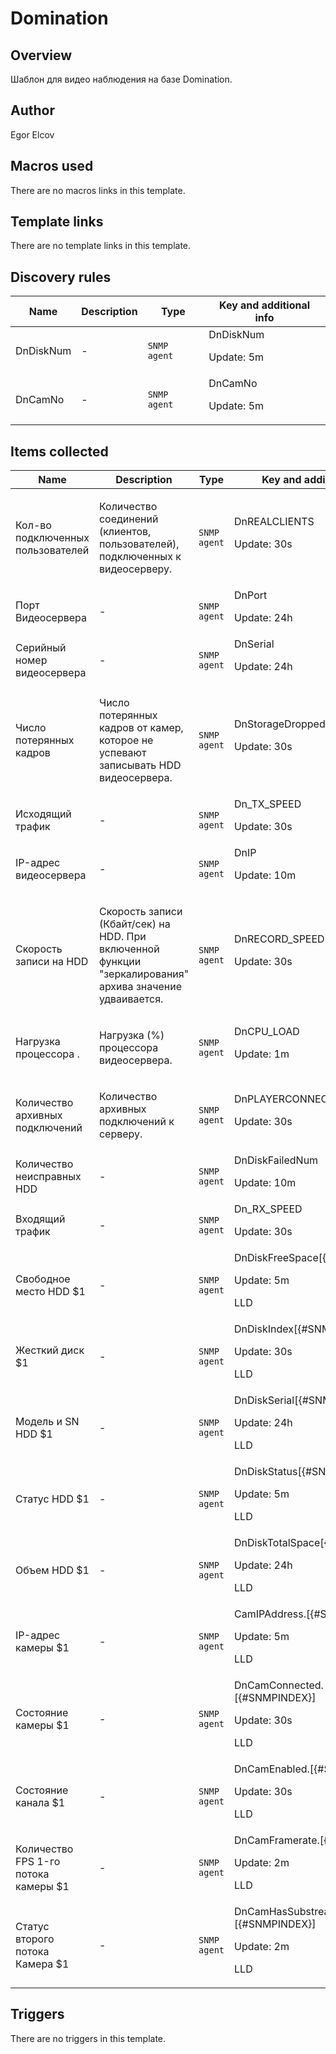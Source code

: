 # Domination

## Overview

Шаблон для видео наблюдения на базе Domination.



## Author

Egor Elcov

## Macros used

There are no macros links in this template.

## Template links

There are no template links in this template.

## Discovery rules

|Name|Description|Type|Key and additional info|
|----|-----------|----|----|
|DnDiskNum|<p>-</p>|`SNMP agent`|DnDiskNum<p>Update: 5m</p>|
|DnCamNo|<p>-</p>|`SNMP agent`|DnCamNo<p>Update: 5m</p>|


## Items collected

|Name|Description|Type|Key and additional info|
|----|-----------|----|----|
|Кол-во подключенных пользователей|<p>Количество соединений (клиентов, пользователей), подключенных к видеосерверу.</p>|`SNMP agent`|DnREALCLIENTS<p>Update: 30s</p>|
|Порт Видеосервера|<p>-</p>|`SNMP agent`|DnPort<p>Update: 24h</p>|
|Серийный номер видеосервера|<p>-</p>|`SNMP agent`|DnSerial<p>Update: 24h</p>|
|Число потерянных кадров|<p>Число потерянных кадров от камер, которое не успевают записывать HDD видеосервера.</p>|`SNMP agent`|DnStorageDroppedFrames<p>Update: 30s</p>|
|Исходящий трафик|<p>-</p>|`SNMP agent`|Dn_TX_SPEED<p>Update: 30s</p>|
|IP-адрес видеосервера|<p>-</p>|`SNMP agent`|DnIP<p>Update: 10m</p>|
|Скорость записи на HDD|<p>Скорость записи (Кбайт/сек) на HDD. При включенной функции "зеркалирования" архива значение удваивается.</p>|`SNMP agent`|DnRECORD_SPEED<p>Update: 30s</p>|
|Нагрузка процессора .|<p>Нагрузка (%) процессора видеосервера.</p>|`SNMP agent`|DnCPU_LOAD<p>Update: 1m</p>|
|Количество архивных подключений|<p>Количество архивных подключений к серверу.</p>|`SNMP agent`|DnPLAYERCONNECTIONS<p>Update: 30s</p>|
|Количество неисправных HDD|<p>-</p>|`SNMP agent`|DnDiskFailedNum<p>Update: 10m</p>|
|Входящий трафик|<p>-</p>|`SNMP agent`|Dn_RX_SPEED<p>Update: 30s</p>|
|Свободное место HDD $1|<p>-</p>|`SNMP agent`|DnDiskFreeSpace[{#SNMPINDEX}]<p>Update: 5m</p><p>LLD</p>|
|Жесткий диск $1|<p>-</p>|`SNMP agent`|DnDiskIndex[{#SNMPINDEX}]<p>Update: 30s</p><p>LLD</p>|
|Модель и SN HDD $1|<p>-</p>|`SNMP agent`|DnDiskSerial[{#SNMPINDEX}]<p>Update: 24h</p><p>LLD</p>|
|Статус HDD $1|<p>-</p>|`SNMP agent`|DnDiskStatus[{#SNMPINDEX}]<p>Update: 5m</p><p>LLD</p>|
|Объем HDD $1|<p>-</p>|`SNMP agent`|DnDiskTotalSpace[{#SNMPINDEX}]<p>Update: 24h</p><p>LLD</p>|
|IP-адрес камеры $1|<p>-</p>|`SNMP agent`|CamIPAddress.[{#SNMPINDEX}]<p>Update: 5m</p><p>LLD</p>|
|Состояние камеры $1|<p>-</p>|`SNMP agent`|DnCamConnected.[{#SNMPINDEX}]<p>Update: 30s</p><p>LLD</p>|
|Состояние канала $1|<p>-</p>|`SNMP agent`|DnCamEnabled.[{#SNMPINDEX}]<p>Update: 30s</p><p>LLD</p>|
|Количество FPS 1-го потока камеры $1|<p>-</p>|`SNMP agent`|DnCamFramerate.[{#SNMPINDEX}]<p>Update: 2m</p><p>LLD</p>|
|Статус второго потока Камера $1|<p>-</p>|`SNMP agent`|DnCamHasSubstream.[{#SNMPINDEX}]<p>Update: 2m</p><p>LLD</p>|


## Triggers

There are no triggers in this template.

